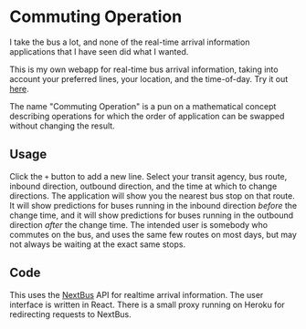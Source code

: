 # Commuting Operation

I take the bus a lot, and none of the real-time arrival information applications
that I have seen did what I wanted.

This is my own webapp for real-time bus arrival information,
taking into account your preferred lines, your location, and the time-of-day.
Try it out [here](https://ian-r-rose.github.io/commuting-operation).

The name "Commuting Operation" is a pun on a mathematical concept
describing operations for which the order of application can
be swapped without changing the result.

## Usage

Click the `+` button to add a new line.
Select your transit agency, bus route, inbound direction,
outbound direction, and the time at which to change directions. 
The application will show you the nearest bus stop on that route.
It will show predictions for buses running in the inbound direction
*before* the change time, and it will show predictions for buses running
in the outbound direction *after* the change time.
The intended user is somebody who commutes on the bus, and uses
the same few routes on most days, but may not always be waiting at the
exact same stops.

## Code

This uses the [NextBus](https://www.nextbus.com/xmlFeedDocs/NextBusXMLFeed.pdf) API
for realtime arrival information. The user interface is written in React.
There is a small proxy running on Heroku for redirecting requests to NextBus.
